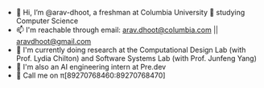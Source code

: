 - 👋 Hi, I’m @arav-dhoot, a freshman at Columbia University 🦁 studying Computer Science
- 📫 I'm reachable through email: arav.dhoot@columbia.com || aravdhoot@gmail.com
- 🧐 I'm currently doing research at the Computational Design Lab (with Prof. Lydia Chilton) and Software Systems Lab (with Prof. Junfeng Yang)
- 🧠 I'm also an AI engineering intern at Pre.dev
- 🤙 Call me on π[89270768460:89270768470]

<!---
arav-dhoot/arav-dhoot is a ✨ special ✨ repository because its `README.md` (this file) appears on your GitHub profile.
You can click the Preview link to take a look at your changes.

- 👀 I’m interested in machine learning and deep-learning, specifically, generative AI and computer vision
--->
